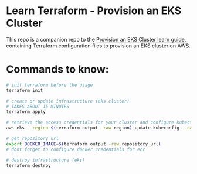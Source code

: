 # Learn Terraform - Provision an EKS Cluster

This repo is a companion repo to the [Provision an EKS Cluster learn guide](https://learn.hashicorp.com/terraform/kubernetes/provision-eks-cluster), containing
Terraform configuration files to provision an EKS cluster on AWS.

# Commands to know:
```bash
# init terraform before the usage
terraform init

# create or update infrastructure (eks cluster)
# TAKES ABOUT 15 MINUTES
terraform apply

# retrieve the access credentials for your cluster and configure kubectl
aws eks --region $(terraform output -raw region) update-kubeconfig --name $(terraform output -raw cluster_name)

# get repository url
export DOCKER_IMAGE=$(terraform output -raw repository_url)
# dont forget to configure docker credentials for ecr

# destroy infrastructure (eks)
terraform destroy
```
